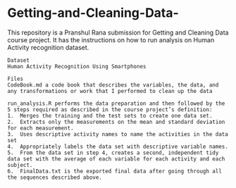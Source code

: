 # Getting-and-Cleaning-Data-
This repository is a Pranshul Rana submission for Getting and Cleaning Data course project. It has the instructions on how to run analysis on Human Activity recognition dataset.

	Dataset
	Human Activity Recognition Using Smartphones

	Files
	CodeBook.md a code book that describes the variables, the data, and any transformations or work that I performed to clean up the data

	run_analysis.R performs the data preparation and then followed by the 5 steps required as described in the course project’s definition:
	1.	Merges the training and the test sets to create one data set.
	2.	Extracts only the measurements on the mean and standard deviation for each measurement.
	3.	Uses descriptive activity names to name the activities in the data set
	4.	Appropriately labels the data set with descriptive variable names.
	5.	From the data set in step 4, creates a second, independent tidy data set with the average of each variable for each activity and each subject.
	6.	FinalData.txt is the exported final data after going through all the sequences described above.
